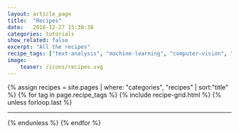 ```yaml
---
layout: article_page
title:  "Recipes"
date:   2016-12-27 15:38:38
categories: tutorials
show_related: false
excerpt: "All the recipes"
recipe_tags: ["text-analysis", "machine-learning", "computer-vision", "deep-learning"]
image:
    teaser: /icons/recipes.svg
---
```


{% assign recipes = site.pages | where: "categories", "recipes" | sort:"title" %}
{% for tag in page.recipe_tags %}
  {% include recipe-grid.html %}
  {% unless forloop.last %}
  <hr>
  {% endunless %}
{% endfor %}
